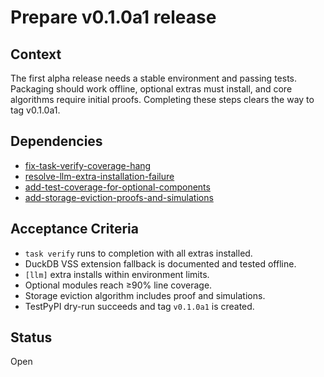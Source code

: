 # Prepare v0.1.0a1 release

## Context
The first alpha release needs a stable environment and passing tests. Packaging
should work offline, optional extras must install, and core algorithms require
initial proofs. Completing these steps clears the way to tag v0.1.0a1.

## Dependencies
- [fix-task-verify-coverage-hang](fix-task-verify-coverage-hang.md)
- [resolve-llm-extra-installation-failure](resolve-llm-extra-installation-failure.md)
- [add-test-coverage-for-optional-components](add-test-coverage-for-optional-components.md)
- [add-storage-eviction-proofs-and-simulations](add-storage-eviction-proofs-and-simulations.md)

## Acceptance Criteria
- `task verify` runs to completion with all extras installed.
- DuckDB VSS extension fallback is documented and tested offline.
- `[llm]` extra installs within environment limits.
- Optional modules reach ≥90% line coverage.
- Storage eviction algorithm includes proof and simulations.
- TestPyPI dry-run succeeds and tag `v0.1.0a1` is created.

## Status
Open
